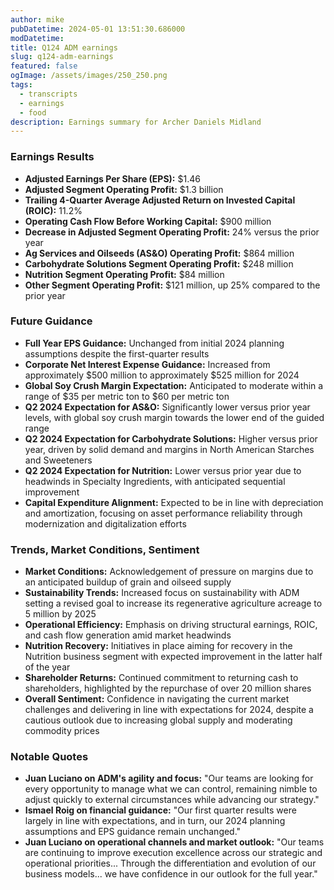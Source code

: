 ```yaml
---
author: mike
pubDatetime: 2024-05-01 13:51:30.686000
modDatetime: 
title: Q124 ADM earnings
slug: q124-adm-earnings
featured: false
ogImage: /assets/images/250_250.png
tags:
  - transcripts
  - earnings
  - food
description: Earnings summary for Archer Daniels Midland
---
```

### Earnings Results

- **Adjusted Earnings Per Share (EPS):** $1.46
- **Adjusted Segment Operating Profit:** $1.3 billion
- **Trailing 4-Quarter Average Adjusted Return on Invested Capital (ROIC):** 11.2%
- **Operating Cash Flow Before Working Capital:** $900 million
- **Decrease in Adjusted Segment Operating Profit:** 24% versus the prior year
- **Ag Services and Oilseeds (AS&O) Operating Profit:** $864 million
- **Carbohydrate Solutions Segment Operating Profit:** $248 million
- **Nutrition Segment Operating Profit:** $84 million
- **Other Segment Operating Profit:** $121 million, up 25% compared to the prior year

### Future Guidance

- **Full Year EPS Guidance:** Unchanged from initial 2024 planning assumptions despite the first-quarter results
- **Corporate Net Interest Expense Guidance:** Increased from approximately $500 million to approximately $525 million for 2024
- **Global Soy Crush Margin Expectation:** Anticipated to moderate within a range of $35 per metric ton to $60 per metric ton
- **Q2 2024 Expectation for AS&O:** Significantly lower versus prior year levels, with global soy crush margin towards the lower end of the guided range
- **Q2 2024 Expectation for Carbohydrate Solutions:** Higher versus prior year, driven by solid demand and margins in North American Starches and Sweeteners
- **Q2 2024 Expectation for Nutrition:** Lower versus prior year due to headwinds in Specialty Ingredients, with anticipated sequential improvement
- **Capital Expenditure Alignment:** Expected to be in line with depreciation and amortization, focusing on asset performance reliability through modernization and digitalization efforts

### Trends, Market Conditions, Sentiment

- **Market Conditions:** Acknowledgement of pressure on margins due to an anticipated buildup of grain and oilseed supply
- **Sustainability Trends:** Increased focus on sustainability with ADM setting a revised goal to increase its regenerative agriculture acreage to 5 million by 2025
- **Operational Efficiency:** Emphasis on driving structural earnings, ROIC, and cash flow generation amid market headwinds
- **Nutrition Recovery:** Initiatives in place aiming for recovery in the Nutrition business segment with expected improvement in the latter half of the year
- **Shareholder Returns:** Continued commitment to returning cash to shareholders, highlighted by the repurchase of over 20 million shares
- **Overall Sentiment:** Confidence in navigating the current market challenges and delivering in line with expectations for 2024, despite a cautious outlook due to increasing global supply and moderating commodity prices

### Notable Quotes

- **Juan Luciano on ADM's agility and focus:** "Our teams are looking for every opportunity to manage what we can control, remaining nimble to adjust quickly to external circumstances while advancing our strategy."
- **Ismael Roig on financial guidance:** "Our first quarter results were largely in line with expectations, and in turn, our 2024 planning assumptions and EPS guidance remain unchanged."
- **Juan Luciano on operational channels and market outlook:** "Our teams are continuing to improve execution excellence across our strategic and operational priorities... Through the differentiation and evolution of our business models... we have confidence in our outlook for the full year."
